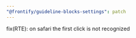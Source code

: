```yaml
---
"@frontify/guideline-blocks-settings": patch
---
```


fix(RTE): on safari the first click is not recognized
